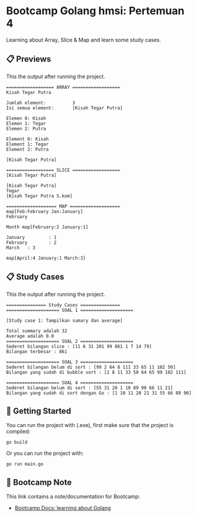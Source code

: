 # Bootcamp Golang hmsi: Pertemuan 4
Learning about Array, Slice & Map and learn some study cases.

## 📋 Previews
This the output after running the project.

    ================== ARRAY ==================
    Kisah Tegar Putra

    Jumlah element:          3
    Isi semua element:       [Kisah Tegar Putra]

    Elemen 0: Kisah
    Elemen 1: Tegar
    Elemen 2: Putra

    Element 0: Kisah
    Element 1: Tegar
    Element 2: Putra

    [Kisah Tegar Putra]

    ================== SLICE ==================
    [Kisah Tegar Putra]

    [Kisah Tegar Putra]
    Tegar
    [Kisah Tegar Putra S.kom]

    =================== MAP ===================
    map[Feb:February Jan:January]
    February

    Month map[February:2 January:1]

    January         : 1
    February        : 2
    March   : 3

    map[April:4 January:1 March:3]

## 📋 Study Cases
This the output after running the project.

    =============== Study Cases ===============
    ==================== SOAL 1 ====================

    [Study case 1: Tampilkan sumary dan average]

    Total summary adalah 32
    Average adalah 0.0
    ==================== SOAL 2 ====================
    Sederet bilangan slice : [11 6 31 201 99 861 1 7 14 79]
    Bilangan terbesar : 861

    ==================== SOAL 3 ====================
    Sederet bilangan belum di sort : [99 2 64 8 111 33 65 11 102 50]
    Bilangan yang sudah di bubble sort : [2 8 11 33 50 64 65 99 102 111]

    ==================== SOAL 4 ====================
    Sederet bilangan belum di sort : [55 31 20 1 10 89 90 66 11 21]
    Bilangan yang sudah di sort dengan Go : [1 10 11 20 21 31 55 66 89 90]

## 🧪 Getting Started
You can run the project with (.exe), first make sure that the project is compiled:

    go build

Or you can run the project with:

    go run main.go

## 📝 Bootcamp Note
This link contains a note/documentation for Bootcamp:
- [Bootcamp Docs: learning about Golang](https://drive.google.com/drive/folders/14fco3zw_Yt2DDrUZKvif-5nai9nUFooC?usp=sharing)
